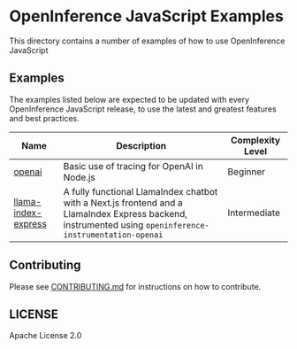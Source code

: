 # OpenInference JavaScript Examples

This directory contains a number of examples of how to use OpenInference JavaScript

## Examples

The examples listed below are expected to be updated with every OpenInference JavaScript release, to use the latest and greatest features and best practices.

| Name                                        | Description                                                                                                                                               | Complexity Level |
| ------------------------------------------- | --------------------------------------------------------------------------------------------------------------------------------------------------------- | ---------------- |
| [openai](openai/)                           | Basic use of tracing for OpenAI in Node.js                                                                                                                | Beginner         |
| [llama-index-express](llama-index-express/) | A fully functional LlamaIndex chatbot with a Next.js frontend and a LlamaIndex Express backend, instrumented using `openinference-instrumentation-openai` | Intermediate     |

## Contributing

Please see [CONTRIBUTING.md](../../CONTRIBUTING.md) for instructions on how to contribute.

## LICENSE

Apache License 2.0
